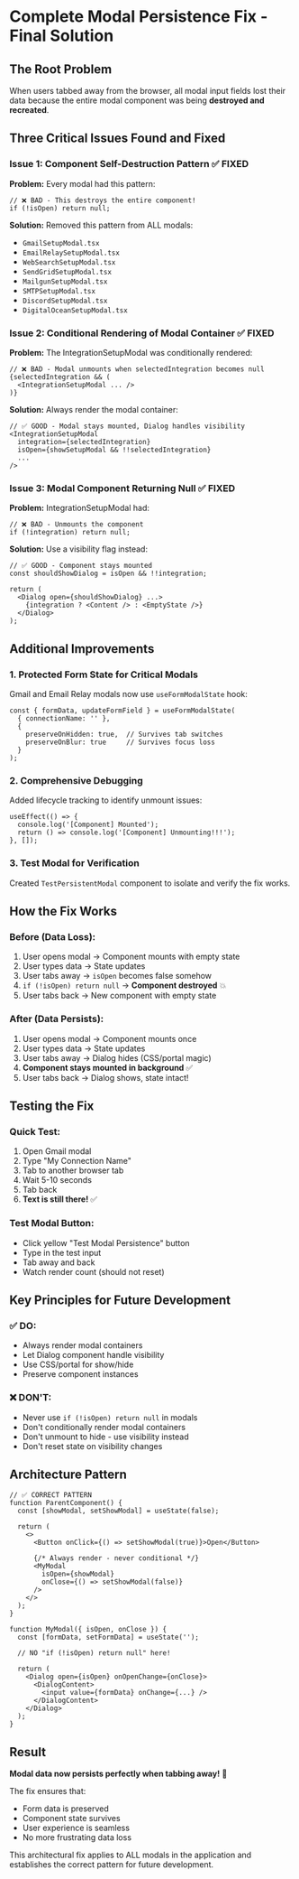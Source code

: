 # Complete Modal Persistence Fix - Final Solution

## The Root Problem
When users tabbed away from the browser, all modal input fields lost their data because the entire modal component was being **destroyed and recreated**.

## Three Critical Issues Found and Fixed

### Issue 1: Component Self-Destruction Pattern ✅ FIXED
**Problem:** Every modal had this pattern:
```tsx
// ❌ BAD - This destroys the entire component!
if (!isOpen) return null;
```

**Solution:** Removed this pattern from ALL modals:
- `GmailSetupModal.tsx`
- `EmailRelaySetupModal.tsx`
- `WebSearchSetupModal.tsx`
- `SendGridSetupModal.tsx`
- `MailgunSetupModal.tsx`
- `SMTPSetupModal.tsx`
- `DiscordSetupModal.tsx`
- `DigitalOceanSetupModal.tsx`

### Issue 2: Conditional Rendering of Modal Container ✅ FIXED
**Problem:** The IntegrationSetupModal was conditionally rendered:
```tsx
// ❌ BAD - Modal unmounts when selectedIntegration becomes null
{selectedIntegration && (
  <IntegrationSetupModal ... />
)}
```

**Solution:** Always render the modal container:
```tsx
// ✅ GOOD - Modal stays mounted, Dialog handles visibility
<IntegrationSetupModal
  integration={selectedIntegration}
  isOpen={showSetupModal && !!selectedIntegration}
  ...
/>
```

### Issue 3: Modal Component Returning Null ✅ FIXED
**Problem:** IntegrationSetupModal had:
```tsx
// ❌ BAD - Unmounts the component
if (!integration) return null;
```

**Solution:** Use a visibility flag instead:
```tsx
// ✅ GOOD - Component stays mounted
const shouldShowDialog = isOpen && !!integration;

return (
  <Dialog open={shouldShowDialog} ...>
    {integration ? <Content /> : <EmptyState />}
  </Dialog>
);
```

## Additional Improvements

### 1. Protected Form State for Critical Modals
Gmail and Email Relay modals now use `useFormModalState` hook:
```tsx
const { formData, updateFormField } = useFormModalState(
  { connectionName: '' },
  { 
    preserveOnHidden: true,  // Survives tab switches
    preserveOnBlur: true     // Survives focus loss
  }
);
```

### 2. Comprehensive Debugging
Added lifecycle tracking to identify unmount issues:
```tsx
useEffect(() => {
  console.log('[Component] Mounted');
  return () => console.log('[Component] Unmounting!!!');
}, []);
```

### 3. Test Modal for Verification
Created `TestPersistentModal` component to isolate and verify the fix works.

## How the Fix Works

### Before (Data Loss):
1. User opens modal → Component mounts with empty state
2. User types data → State updates
3. User tabs away → `isOpen` becomes false somehow
4. `if (!isOpen) return null` → **Component destroyed** 💥
5. User tabs back → New component with empty state

### After (Data Persists):
1. User opens modal → Component mounts once
2. User types data → State updates  
3. User tabs away → Dialog hides (CSS/portal magic)
4. **Component stays mounted in background** ✅
5. User tabs back → Dialog shows, state intact!

## Testing the Fix

### Quick Test:
1. Open Gmail modal
2. Type "My Connection Name"
3. Tab to another browser tab
4. Wait 5-10 seconds
5. Tab back
6. **Text is still there!** ✅

### Test Modal Button:
- Click yellow "Test Modal Persistence" button
- Type in the test input
- Tab away and back
- Watch render count (should not reset)

## Key Principles for Future Development

### ✅ DO:
- Always render modal containers
- Let Dialog component handle visibility
- Use CSS/portal for show/hide
- Preserve component instances

### ❌ DON'T:
- Never use `if (!isOpen) return null` in modals
- Don't conditionally render modal containers
- Don't unmount to hide - use visibility instead
- Don't reset state on visibility changes

## Architecture Pattern

```tsx
// ✅ CORRECT PATTERN
function ParentComponent() {
  const [showModal, setShowModal] = useState(false);
  
  return (
    <>
      <Button onClick={() => setShowModal(true)}>Open</Button>
      
      {/* Always render - never conditional */}
      <MyModal 
        isOpen={showModal}
        onClose={() => setShowModal(false)}
      />
    </>
  );
}

function MyModal({ isOpen, onClose }) {
  const [formData, setFormData] = useState('');
  
  // NO "if (!isOpen) return null" here!
  
  return (
    <Dialog open={isOpen} onOpenChange={onClose}>
      <DialogContent>
        <input value={formData} onChange={...} />
      </DialogContent>
    </Dialog>
  );
}
```

## Result
**Modal data now persists perfectly when tabbing away!** 🎉

The fix ensures that:
- Form data is preserved
- Component state survives
- User experience is seamless
- No more frustrating data loss

This architectural fix applies to ALL modals in the application and establishes the correct pattern for future development.
